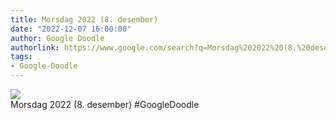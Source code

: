 ```yaml
---
title: Morsdag 2022 (8. desember)
date: "2022-12-07 16:00:00"
author: Google Doodle
authorlink: https://www.google.com/search?q=Morsdag%202022%20(8.%20desember)
tags:
- Google-Doodle
---
```

<img src="https://www.google.com/logos/doodles/2022/mothers-day-2022-december-08-6753651837109554-law.gif" referrerpolicy="no-referrer"><br>Morsdag 2022 (8. desember) #GoogleDoodle